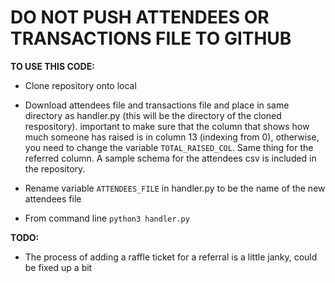 # DO NOT PUSH ATTENDEES OR TRANSACTIONS FILE TO GITHUB

**TO USE THIS CODE:**

- Clone repository onto local

- Download attendees file and transactions file and place in same directory as handler.py (this will be the directory of the cloned respository). important to make sure that the column that shows how much someone has raised is in column 13 (indexing from 0), otherwise, you need to change the variable `TOTAL_RAISED_COL`. Same thing for the referred column. A sample schema for the attendees csv is included in the repository. 

- Rename variable `ATTENDEES_FILE` in handler.py to be the name of the new attendees file

- From command line `python3 handler.py`


**TODO:**

- The process of adding a raffle ticket for a referral is a little janky, could be fixed up a bit
